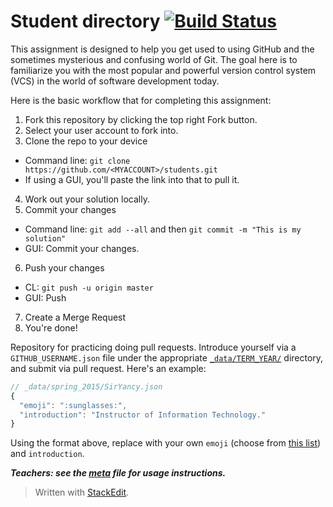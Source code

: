 
# Student directory [![Build Status](https://travis-ci.org/LLTC-ITECH-210-S2016/students.svg?branch=gh-pages)](https://travis-ci.org/LLTC-ITECH-210-S2016/students)

This assignment is designed to help you get used to using GitHub and the sometimes mysterious and confusing world of Git.  The goal here is to familiarize you with the most popular and powerful version control system (VCS) in the world of software development today.

Here is the basic workflow that for completing this assignment:

1. Fork this repository by clicking the top right Fork button.
2. Select your user account to fork into.
3. Clone the repo to your device
  * Command line: ```git clone https://github.com/<MYACCOUNT>/students.git```
  * If using a GUI, you'll paste the link into that to pull it.
4. Work out your solution locally.
5. Commit your changes
  * Command line: ```git add --all``` and then ```git commit -m "This is my solution"```
  * GUI: Commit your changes.
6. Push your changes
  * CL: ```git push -u origin master```
  * GUI: Push
7. Create a Merge Request
8. You're done!

Repository for practicing doing pull requests. Introduce yourself via a `GITHUB_USERNAME.json` file under the appropriate [`_data/TERM_YEAR/`](_data/) directory, and submit via pull request. Here's an example:

```javascript
// _data/spring_2015/SirYancy.json
{
  "emoji": ":sunglasses:",
  "introduction": "Instructor of Information Technology."
}
```

Using the format above, replace with your own `emoji` (choose from [this list](http://www.emoji-cheat-sheet.com/)) and `introduction`.

***Teachers: see the [meta](meta.md) file for usage instructions.***


> Written with [StackEdit](https://stackedit.io/).
